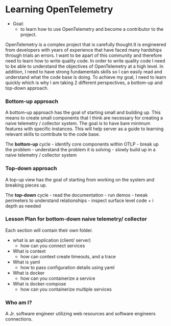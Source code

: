 # Learning OpenTelemetry

- Goal:  
  - to learn how to use OpenTelemetry and become a contributor to the project.

OpenTelemetry is a complex project that is carefully thought.It is engineered from developers with years of experience that have faced many hardships through trials an errors. I want to be apart of this community and therefore need to learn how to write quality code. In order to write quality code I need to be able to understand the objectives of OpenTelemetry at a high level. In addition, I need to have strong fundamentals skills so I can easily read and understand what the code base is doing. To achieve my goal, I need to learn quickly which is why I am taking 2 different perspectives, a bottom-up and top-down approach.

### Bottom-up approach

A bottom-up approach has the goal of starting small and building up. This means to create small components that I think are necessary for creating a naive telemetry / collector system. The goal is to have bare minimum features with specific instances. This will help server as a guide to learning relevant skills to contribute to the code base.

The **bottom-up** cycle
    - identify core components within OTLP
    - break up the problem
    - understand the problem it is solving
    - slowly build up in a naive telemetry / collector system

### Top-down approach

A top-up view has the goal of starting from working on the system and breaking pieces up.

The **top-down** cycle
    - read the documentation
    - run demos
    - tweak perimeters to understand relationships
    - inspect surface level code + i depth as needed

### Lesson Plan for bottom-down naive telemetry/ collector

Each section will contain their own folder.

- what is an application (client/ server)
  - how can you connect services
- What is context
  - how can context create timeouts, and a trace
- What is yaml
  - how to pass configuration details using yaml
- What is docker
  - how can you containerize a service
- What is docker-compose
  - how can you containerize multiple services


### Who am I?

A Jr. software engineer utilizing web resources and software engineers connections.

